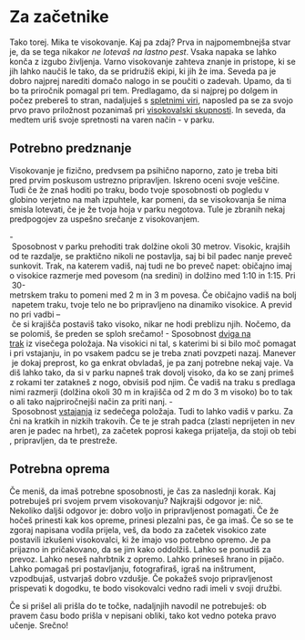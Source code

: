 # Za začetnike

Tako torej. Mika te visokovanje. Kaj pa zdaj? Prva in najpomembnejša stvar je,
da se tega nikakor _ne lotevaš na lastno pest_. Vsaka napaka se lahko konča z
izgubo življenja. Varno visokovanje zahteva znanje in pristope, ki se jih lahko
naučiš le tako, da se pridružiš ekipi, ki jih že ima. Seveda pa je dobro najprej
narediti domačo nalogo in se poučiti o zadevah. Upamo, da ti bo ta priročnik
pomagal pri tem. Predlagamo, da si najprej po dolgem in počez prebereš to stran,
nadaljuješ s [spletnimi viri](/spletni-viri), naposled pa se za svojo prvo pravo
priložnost pozanimaš pri [visokovalski skupnosti](/skupnost). In seveda, da
medtem uriš svoje spretnosti na varen način - v parku.

## Potrebno predznanje

Visokovanje je fizično, predvsem pa psihično naporno, zato je treba biti pred
prvim poskusom ustrezno pripravljen. Iskreno oceni svoje veščine. Tudi če že
znaš hoditi po traku, bodo tvoje sposobnosti ob pogledu v globino verjetno na
mah izpuhtele, kar pomeni, da se visokovanja še nima smisla lotevati, če je že
tvoja hoja v parku negotova. Tule je zbranih nekaj predpogojev za uspešno
srečanje z visokovanjem.

- Sposobnost v parku prehoditi trak dolžine okoli 30 metrov. Visokic, krajših od te razdalje, se praktično nikoli ne postavlja, saj bi bil padec nanje preveč sunkovit. Trak, na katerem vadiš, naj tudi ne bo preveč napet: običajno imajo visokice razmerje med povesom (na sredini) in dolžino med 1:10 in 1:15. Pri 30-metrskem traku to pomeni med 2 m in 3 m povesa. Če običajno vadiš na bolj napetem traku, tvoje telo ne bo pripravljeno na dinamiko visokice. A previdno pri vadbi – če si krajišča postaviš tako visoko, nikar ne hodi preblizu njih. Nočemo, da se polomiš, še preden se sploh srečamo!
- Sposobnost [dviga na trak](/dvig-na-trak) iz visečega položaja. Na visokici ni tal, s katerimi bi si bilo moč pomagati pri vstajanju, in po vsakem padcu se je treba znati povzpeti nazaj. Manever je dokaj preprost, ko ga enkrat obvladaš, je pa zanj potrebne nekaj vaje. Vadiš lahko tako, da si v parku napneš trak dovolj visoko, da ko se zanj primeš z rokami ter zatakneš z nogo, obvisiš pod njim. Če vadiš na traku s predlaganimi razmerji (dolžina okoli 30 m in krajišča od 2 m do 3 m visoko) bo to tako ali tako najpriročnejši način za priti nanj.
- Sposobnost [vstajanja](/vstajanje) iz sedečega položaja. Tudi to lahko vadiš v parku. Začni na kratkih in nizkih trakovih. Če te je strah padca (zlasti neprijeten in nevaren je padec na hrbet), za začetek poprosi kakega prijatelja, da stoji ob tebi, pripravljen, da te prestreže.

## Potrebna oprema

Če meniš, da imaš potrebne sposobnosti, je čas za naslednji korak. Kaj
potrebuješ pri svojem prvem visokovanju? Najkrajši odgovor je: nič. Nekoliko
daljši odgovor je: dobro voljo in pripravljenost pomagati. Če že hočeš prinesti
kak kos opreme, prinesi plezalni pas, če ga imaš. Če so se te zgoraj napisana
vodila prijela, veš, da bodo za začetek visokico zate postavili izkušeni
visokovalci, ki že imajo vso potrebno opremo. Je pa prijazno in pričakovano, da
se jim kako oddolžiš. Lahko se ponudiš za prevoz. Lahko neseš nahrbtnik z
opremo. Lahko prineseš hrano in pijačo. Lahko pomagaš pri postavljanju,
fotografiraš, igraš na inštrument, vzpodbujaš, ustvarjaš dobro vzdušje. Če
pokažeš svojo pripravljenost prispevati k dogodku, te bodo visokovalci vedno
radi imeli v svoji družbi.

Če si prišel ali prišla do te točke, nadaljnjih navodil ne potrebuješ: ob pravem
času bodo prišla v nepisani obliki, tako kot vedno poteka pravo učenje. Srečno!
